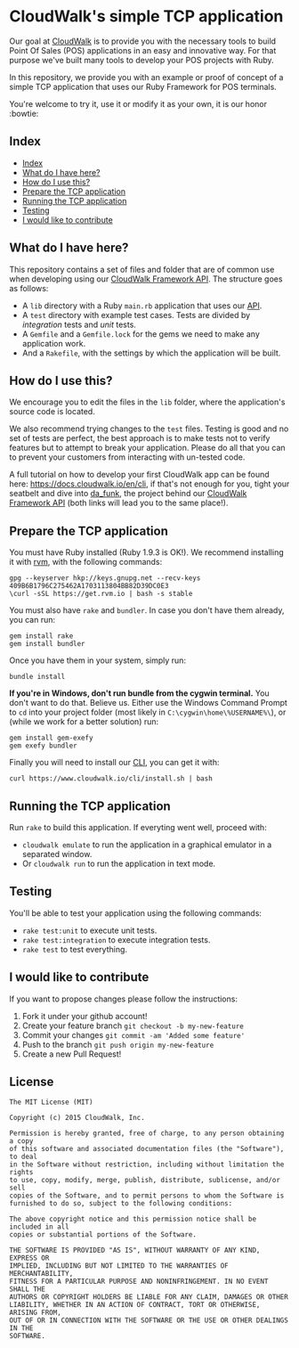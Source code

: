 # CloudWalk's simple TCP application

Our goal at [CloudWalk][1] is to provide you with the
necessary tools to build Point Of Sales (POS) applications
in an easy and innovative way. For that purpose we've built
many tools to develop your POS projects with Ruby.

In this repository, we provide you with an example or proof
of concept of a simple TCP application that uses our Ruby
Framework for POS terminals.

You're welcome to try it, use it or modify it as your own,
it is our honor :bowtie:

## Index

- [Index](https://gist.github.com/sadasant/971d003cbcb7107d9b3f#index)
- [What do I have here?](https://gist.github.com/sadasant/971d003cbcb7107d9b3f#what-do-i-have-here)
- [How do I use this?](https://gist.github.com/sadasant/971d003cbcb7107d9b3f#how-do-i-use-this)
- [Prepare the TCP application](https://gist.github.com/sadasant/971d003cbcb7107d9b3f#prepare-the-tcp-application)
- [Running the TCP application](https://gist.github.com/sadasant/971d003cbcb7107d9b3f#running-the-tcp-application)
- [Testing](https://gist.github.com/sadasant/971d003cbcb7107d9b3f#testing)
- [I would like to contribute](https://gist.github.com/sadasant/971d003cbcb7107d9b3f#i-would-like-to-contribute)

## What do I have here?

This repository contains a set of files and folder that are
of common use when developing using our [CloudWalk Framework API][3].
The structure goes as follows:

- A `lib` directory with a Ruby `main.rb` application that uses our [API][3].
- A `test` directory with example test cases. Tests are divided by _integration_ tests and _unit_ tests.
- A `Gemfile` and a `Gemfile.lock` for the gems we need to make
  any application work.
- And a `Rakefile`, with the settings by which the application will
  be built.

## How do I use this?

We encourage you to edit the files in the `lib` folder,
where the application's source code is located.

We also recommend trying changes to the `test` files.
Testing is good and no set of tests are perfect,
the best approach is to make tests not to verify features
but to attempt to break your application.
Please do all that you can to prevent your customers from
interacting with un-tested code.

A full tutorial on how to develop your first CloudWalk app
can be found here: <https://docs.cloudwalk.io/en/cli>,
if that's not enough for you, tight your seatbelt and dive
into [da_funk][2], the project behind our [CloudWalk Framework API][3]
(both links will lead you to the same place!).

## Prepare the TCP application

You must have Ruby installed (Ruby 1.9.3 is OK!).
We recommend installing it with [rvm][4], with
the following commands:

    gpg --keyserver hkp://keys.gnupg.net --recv-keys 409B6B1796C275462A1703113804BB82D39DC0E3
    \curl -sSL https://get.rvm.io | bash -s stable

You must also have `rake` and `bundler`.
In case you don't have them already, you can run:

    gem install rake
    gem install bundler

Once you have them in your system, simply run:

    bundle install

**If you're in Windows, don't run bundle from the cygwin terminal.**
You don't want to do that. Believe us. Either use the Windows
Command Prompt to `cd` into your project folder
(most likely in `C:\cygwin\home\%USERNAME%\`), or
(while we work for a better solution) run:

    gem install gem-exefy
    gem exefy bundler

Finally you will need to install our [CLI][2], you can get it with:

    curl https://www.cloudwalk.io/cli/install.sh | bash

## Running the TCP application

Run `rake` to build this application.
If everyting went well, proceed with:

- `cloudwalk emulate` to run the application in a graphical
  emulator in a separated window.
- Or `cloudwalk run` to run the application in text mode.

## Testing

You'll be able to test your application using the following commands:

- `rake test:unit` to execute unit tests.
- `rake test:integration` to execute integration tests.
- `rake test` to test everything.

## I would like to contribute

If you want to propose changes please follow the instructions:

1. Fork it under your github account!
2. Create your feature branch `git checkout -b my-new-feature`
3. Commit your changes `git commit -am 'Added some feature'`
4. Push to the branch `git push origin my-new-feature`
5. Create a new Pull Request!

## License

```
The MIT License (MIT)

Copyright (c) 2015 CloudWalk, Inc.

Permission is hereby granted, free of charge, to any person obtaining a copy
of this software and associated documentation files (the "Software"), to deal
in the Software without restriction, including without limitation the rights
to use, copy, modify, merge, publish, distribute, sublicense, and/or sell
copies of the Software, and to permit persons to whom the Software is
furnished to do so, subject to the following conditions:

The above copyright notice and this permission notice shall be included in all
copies or substantial portions of the Software.

THE SOFTWARE IS PROVIDED "AS IS", WITHOUT WARRANTY OF ANY KIND, EXPRESS OR
IMPLIED, INCLUDING BUT NOT LIMITED TO THE WARRANTIES OF MERCHANTABILITY,
FITNESS FOR A PARTICULAR PURPOSE AND NONINFRINGEMENT. IN NO EVENT SHALL THE
AUTHORS OR COPYRIGHT HOLDERS BE LIABLE FOR ANY CLAIM, DAMAGES OR OTHER
LIABILITY, WHETHER IN AN ACTION OF CONTRACT, TORT OR OTHERWISE, ARISING FROM,
OUT OF OR IN CONNECTION WITH THE SOFTWARE OR THE USE OR OTHER DEALINGS IN THE
SOFTWARE.
```

[1]: https://www.cloudwalk.io
[2]: https://www.cloudwalk.io/cli/
[3]: https://github.com/cloudwalkio/da_funk
[4]: https://rvm.io/
